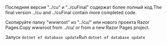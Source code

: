 <span data-ttu-id="262ae-101">Последняя версия "../cu" и "../cuFinal" содержат более полный код.</span><span class="sxs-lookup"><span data-stu-id="262ae-101">The final version ../cu and ../cuFinal contain more completed code.</span></span>

<span data-ttu-id="262ae-102">Скопируйте папку "wwwroot" из "../cu/" или нового проекта Razor Pages.</span><span class="sxs-lookup"><span data-stu-id="262ae-102">Copy wwwroot from ../cu/ or from a new Razor Pages project.</span></span>

<span data-ttu-id="262ae-103">Запуск `dotnet ef database update`</span><span class="sxs-lookup"><span data-stu-id="262ae-103">Run `dotnet ef database update`</span></span>